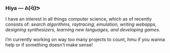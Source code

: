 ### Hiya — ᕕ(ᐛ)ᕗ
I have an interest in all things computer science, which as of recently consists of: *search algorithms, raytracing, emulation, writing webapps, designing synthesizers, learning new languages, and developing games*. 

I’m currently working on way too many projects to count, hmu if you wanna help or if something doesn't make sense!
